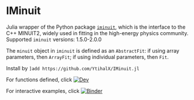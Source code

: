 # IMinuit

<!-- [![Stable](https://img.shields.io/badge/docs-stable-blue.svg)](https://fkguo.github.io/IMinuit.jl/stable) -->
<!-- [![Build Status](https://github.com/fkguo/IMinuit.jl/workflows/CI/badge.svg)](https://github.com/fkguo/IMinuit.jl/actions) -->

Julia wrapper of the Python package [`iminuit`](https://github.com/scikit-hep/iminuit), which is the interface to the C++ MINUIT2, widely used in fitting in the high-energy physics community. 
Supported `iminuit` versions: 1.5.0-2.0.0

The `minuit` object in `iminuit` is defined as an `AbstractFit`:
if using array parameters, then `ArrayFit`;
if using individual parameters, then `Fit`.

Install by `]add https://github.com/YtihalX/IMinuit.jl`

For functions defined, click [![Dev](https://img.shields.io/badge/docs-dev-blue.svg)](https://fkguo.github.io/IMinuit.jl/dev)

For interactive examples, click
[![Binder](https://mybinder.org/badge_logo.svg)](https://mybinder.org/v2/gh/fkguo/IMinuit.jl/master?urlpath=lab%2Ftree%2Fdocs%2Fexample.ipynb)
